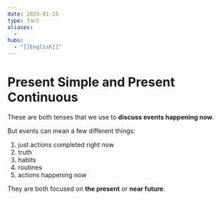 ```yaml
---
date: 2025-01-15
type: fact
aliases:
  -
hubs:
  - "[[English]]"
---
```


# Present Simple and Present Continuous

These are both tenses that we use to **discuss events happening now**.

But events can mean a few different things:
1. just actions completed right now
2. truth
3. habits
4. routines
5. actions happening now

They are both focused on **the present** or **near future**.
